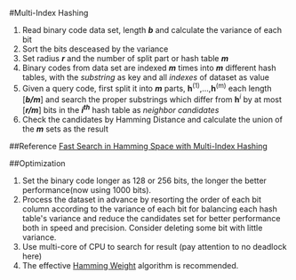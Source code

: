 #Multi-Index Hashing
1. Read binary code data set, length ***b*** and calculate the variance of each bit
2. Sort the bits desceased by the variance
3. Set radius ***r*** and the number of split part or hash table ***m***
4. Binary codes from data set are indexed ***m*** times into ***m*** different hash tables, with the *substring* as key and all *indexes* of dataset as value
5. Given a query code, first split it into ***m*** parts, **h**<sup>(1)</sup>,...,**h**<sup>(m)</sup> each length [***b/m***] and search the proper substrings which differ from **h**<sup>*i*</sup> by at most [***r/m***] bits in the ***i<sup>th</sup>*** hash table as *neighbor candidates*
6. Check the candidates by Hamming Distance and calculate the union of the ***m*** sets as the result

##Reference
[Fast Search in Hamming Space with Multi-Index Hashing](http://www.cs.toronto.edu/~norouzi/research/papers/multi_index_hashing.pdf)

##Optimization
1. Set the binary code longer as 128 or 256 bits, the longer the better performance(now using 1000 bits).
2. Process the dataset in advance by resorting the order of each bit column according to the variance of each bit for balancing each hash table's variance and reduce the candidates set for better performance both in speed and precision. Consider deleting some bit with little variance.
3. Use multi-core of CPU to search for result (pay attention to no deadlock here)
4. The effective [Hamming Weight](https://en.wikipedia.org/wiki/Hamming_weight) algorithm is recommended.

